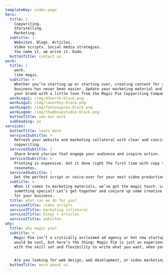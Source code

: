 ```yaml
---
templateKey: index-page
hero:
  title: |
    Copywriting. 
    Storytelling. 
    Marketing.
  subtitle: |-
    Websites. Blogs. Articles.
    Video scripts. Social media strategies.
    You name it, we write it. Dude.
  buttonTitle: contact us.
work:
  title: |
    work.
    like magic.
  subtitle: >
    Whether you’re starting up or starting over, creating content for your
    business has never been easier. Update your marketing material and enhance
    your brand with a little love from the Magic Pie Copywriting Company.
  workLogo1: /img/43north-black.png
  workLogo2: /img/launchny-black.png
  workLogo3: /img/fantasypros-black.png
  workLogo4: /img/thumbsupstudio-black.png
  buttonTitle: see our work
  subheading: yo
services:
  buttonTitle: learn more
  service1Subtitle: >
    Refresh your website and marketing collateral with clear and concise
    copywriting.
  service2Subtitle: |
    Share brand stories that engage your audience and inspire action.
  service3Subtitle: >
    Printing is expensive. Get it done right the first time with copy that
    resonates.
  service4Subtitle: |
    Get the perfect script or voice-over for your next video production.
  subtitle: >
    When it comes to marketing materials, we’ve got the magic touch. Looking for
    something special? Let’s get together and conjure up some creative content
    for your business.
  title: what can we do for you?
  service4Title: video scripts
  service3Title: marketing collateral
  service2Title: blogs + articles
  service1Title: websites
why:
  title: why magic pie?
  subtitle: >
    Magic Pie isn’t a critically acclaimed ad agency or hot new startup. That
    would be cool, but here’s the thing: Magic Pie is just an experienced writer
    with the skill set and flexibility to write what you want, when you need it.


    Are you looking for web design, web development, or video marketing as well? No problem—we’ve got partners for that.
  buttonTitle: more about us.
---
```

